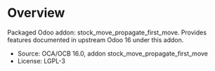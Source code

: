 # Overview

Packaged Odoo addon: stock_move_propagate_first_move. Provides features documented in upstream Odoo 16 under this addon.

- Source: OCA/OCB 16.0, addon stock_move_propagate_first_move
- License: LGPL-3
